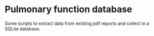 # Pulmonary function database

Some scripts to extract data from existing pdf reports and collect in a SQLite database.

